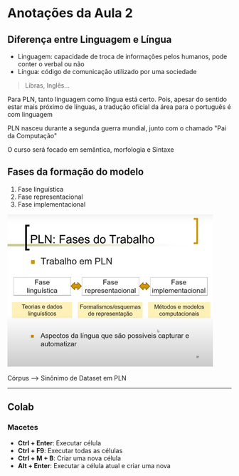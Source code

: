 # Anotações da Aula 2
## Diferença entre Linguagem e Língua
- Linguagem: capacidade de troca de informações pelos humanos, pode conter o verbal ou não
- Língua: código de comunicação utilizado por uma sociedade
> Libras, Inglês...

Para PLN, tanto linguagem como língua está certo. Pois, apesar do sentido estar mais próximo de línguas, a tradução oficial da área para o português é com linguagem

PLN nasceu durante a segunda guerra mundial, junto com o chamado "Pai da Computação"

O curso será focado em semântica, morfologia e Sintaxe

## Fases da formação do modelo

1. Fase linguística
2. Fase representacional
3. Fase implementacional

![Fases da formação](imgs/Imagem1.png)


Córpus --> Sinônimo de Dataset em PLN

---
## Colab
### Macetes

- **Ctrl + Enter**: Executar célula
- **Ctrl + F9**: Executar todas as células 
- **Ctrl + M + B**: Criar uma nova célula
- **Alt + Enter**: Executar a célula atual e criar uma nova
